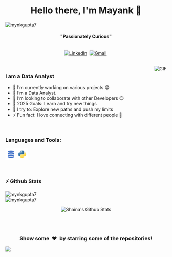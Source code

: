 <!-- [![Matrix SVG](https://raw.githubusercontent.com/rodrigograca31/rodrigograca31/master/matrix.svg)](https://www.youtube.com/watch?v=SDkAGkd4NLc) -->
<p align="center">

</p>
<p>
  <h1 align="center"><b>Hello there, I'm Mayank 👋</b></h1>
</p>

<p align="left"> <img src="https://komarev.com/ghpvc/?username=mynkgupta7&label=Profile%20views&color=0e75b6&style=flat" alt="mynkgupta7" /> </p>

<p>
  <h4 align="center"><b>"Passionately Curious"</b></h4>
</p>

<p align="center">
    
</p>

<p align="center">
<br>
<a href="https://www.linkedin.com/in/shaina-shilpi-33b9441b9/"><img src="https://img.shields.io/badge/linkedin-%230077B5.svg?&style=for-the-badge&logo=linkedin&logoColor=white" alt="LinkedIn" /></a>&nbsp;
<a href="mailto:mynkgupta7@gmail.com?subject=Hi%20Mayank"><img src="https://img.shields.io/badge/gmail-%23D14836.svg?&style=for-the-badge&logo=gmail&logoColor=white" alt="Gmail"/></a>&nbsp;

</p>

<br>

<img align="right" height="270px" alt="GIF" src="https://i.pinimg.com/originals/e4/26/70/e426702edf874b181aced1e2fa5c6cde.gif" />

### I am a Data Analyst

-   🔭 I’m currently working on various projects :grin:
-   🌱 I’m a Data Analyst.
-   👯 I’m looking to collaborate with other Developers :wink:
-   🥅 2025 Goals: Learn and try new things
-   🧗 I try to: Explore new paths and push my limits
-   ⚡ Fun fact: I love connecting with different people :raised_hands:

<br>

### Languages and Tools:

<img align="left" alt="SQL" width="35px" src="https://raw.githubusercontent.com/github/explore/80688e429a7d4ef2fca1e82350fe8e3517d3494d/topics/sql/sql.png" />
<img align="left" alt="HTML5" width="35px" src="https://raw.githubusercontent.com/github/explore/80688e429a7d4ef2fca1e82350fe8e3517d3494d/topics/python/python.png" />
<br>
<br>
<br>
<br>

<!--
<details>
  <summary>:zap: Github Stats</summary>
<p align='center'>
  <img align="center" src="https://github-readme-stats.vercel.app/api?username=Sumanth-Talluri&show_icons=true&title_color=fff&icon_color=79ff97&text_color=efefef&bg_color=24292e" alt="Lakshya's Github Stats">
</p>
<br>
<p align='center'>
  <img align="center" src="https://github-readme-stats.vercel.app/api/top-langs/?username=Sumanth-Talluri&show_icons=true&hide_border=true&theme=radical">
</p>
</details> -->

### :zap: Github Stats

  
<img align="left" src="https://github-readme-streak-stats.herokuapp.com/?user=mynkgupta7&theme=dark" alt="mynkgupta7" />

<!-- <img src="https://github-readme-stats.sumanth-talluri.vercel.app/api/top-langs/?username=mynkgupta7&show_icons=true&hide_border=true&theme=radical" width="37%" alt="Shaina's Top Languages"> -->

<br>

<img src="https://github-readme-stats.vercel.app/api/top-langs?username=mynkgupta7&show_icons=true&locale=en&layout=compact&theme=dark" alt="mynkgupta7" />

<br>

<p align = "center"><img src="https://github-readme-stats.sumanth-talluri.vercel.app/api?username=mynkgupta7&show_icons=true&title_color=fff&icon_color=79ff97&text_color=efefef&bg_color=24292e" alt="Shaina's Github Stats" width="60%"></p>

<br>

<!-- ### :zap: Recent Github Activity -->

<!--START_SECTION:activity-->

<!-- 1. ❌ Closed PR [#1](https://github.com/codeSTACKr/goal-manager-react/pull/1) in [codeSTACKr/goal-manager-react](https://github.com/codeSTACKr/goal-manager-react)
2. 💪 Opened PR [#1](https://github.com/t-satwik/Python-programs/pull/1) in [t-satwik/Python-programs](https://github.com/t-satwik/Python-programs)
3. 🗣 Commented on [#143](https://github.com/dwyl/start-here/issues/143) in [dwyl/start-here](https://github.com/dwyl/start-here)
 <!--END_SECTION:activity-->

<br>

<div align="center">
<h3 align="center">Show some &nbsp;❤️&nbsp; by starring some of the repositories!</h3>
</div><img src="https://github.com/punitkmryh/punitkmryh/blob/master/wave.svg" />

[instagram]: https://www.instagram.com/ishita.dasgupta_01/
[linkedin]: https://www.linkedin.com/in/ishita-dasgupta-249937195/
